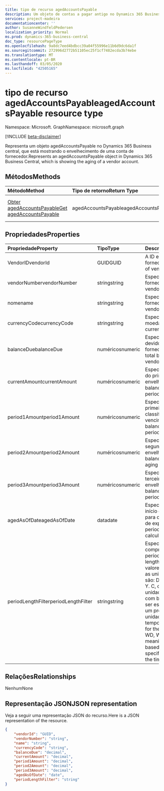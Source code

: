 ```yaml
---
title: tipo de recurso agedAccountsPayable
description: Um objeto de contas a pagar antigo no Dynamics 365 Business central.
services: project-madeira
documentationcenter: ''
author: SusanneWindfeldPedersen
localization_priority: Normal
ms.prod: dynamics-365-business-central
doc_type: resourcePageType
ms.openlocfilehash: 9a8dc7eed4bdbcc39a04f55996e11b6d9dc6da1f
ms.sourcegitcommit: 272996d2772b51105ec25f1cf7482ecda3b74ebe
ms.translationtype: MT
ms.contentlocale: pt-BR
ms.lasthandoff: 03/05/2020
ms.locfileid: "42505165"
---
```

# <a name="agedaccountspayable-resource-type"></a><span data-ttu-id="dbac6-103">tipo de recurso agedAccountsPayable</span><span class="sxs-lookup"><span data-stu-id="dbac6-103">agedAccountsPayable resource type</span></span>

<span data-ttu-id="dbac6-104">Namespace: Microsoft. Graph</span><span class="sxs-lookup"><span data-stu-id="dbac6-104">Namespace: microsoft.graph</span></span>

[!INCLUDE [beta-disclaimer](../../includes/beta-disclaimer.md)]

<span data-ttu-id="dbac6-105">Representa um objeto agedAccountsPayable no Dynamics 365 Business central, que está mostrando o envelhecimento de uma conta de fornecedor.</span><span class="sxs-lookup"><span data-stu-id="dbac6-105">Represents an agedAccountsPayable object in Dynamics 365 Business Central, which is showing the aging of a vendor account.</span></span>

## <a name="methods"></a><span data-ttu-id="dbac6-106">Métodos</span><span class="sxs-lookup"><span data-stu-id="dbac6-106">Methods</span></span>

| <span data-ttu-id="dbac6-107">Método</span><span class="sxs-lookup"><span data-stu-id="dbac6-107">Method</span></span>         | <span data-ttu-id="dbac6-108">Tipo de retorno</span><span class="sxs-lookup"><span data-stu-id="dbac6-108">Return Type</span></span>  |<span data-ttu-id="dbac6-109">Descrição</span><span class="sxs-lookup"><span data-stu-id="dbac6-109">Description</span></span>|
|:---------------|:-------------|:----------|
|[<span data-ttu-id="dbac6-110">Obter agedAccountsPayable</span><span class="sxs-lookup"><span data-stu-id="dbac6-110">Get agedAccountsPayable</span></span>](../api/dynamics-agedaccountspayable-get.md)|<span data-ttu-id="dbac6-111">agedAccountsPayable</span><span class="sxs-lookup"><span data-stu-id="dbac6-111">agedAccountsPayable</span></span>|<span data-ttu-id="dbac6-112">Obter o objeto agedAccountsPayable</span><span class="sxs-lookup"><span data-stu-id="dbac6-112">Get agedAccountsPayable object</span></span>|

## <a name="properties"></a><span data-ttu-id="dbac6-113">Propriedades</span><span class="sxs-lookup"><span data-stu-id="dbac6-113">Properties</span></span>
| <span data-ttu-id="dbac6-114">Propriedade</span><span class="sxs-lookup"><span data-stu-id="dbac6-114">Property</span></span>      | <span data-ttu-id="dbac6-115">Tipo</span><span class="sxs-lookup"><span data-stu-id="dbac6-115">Type</span></span>     |<span data-ttu-id="dbac6-116">Descrição</span><span class="sxs-lookup"><span data-stu-id="dbac6-116">Description</span></span>                                 |
|:--------------|:---------|:-------------------------------------------|
|<span data-ttu-id="dbac6-117">VendorID</span><span class="sxs-lookup"><span data-stu-id="dbac6-117">vendorId</span></span>       |<span data-ttu-id="dbac6-118">GUID</span><span class="sxs-lookup"><span data-stu-id="dbac6-118">GUID</span></span>      |<span data-ttu-id="dbac6-119">A ID exclusiva do fornecedor.</span><span class="sxs-lookup"><span data-stu-id="dbac6-119">The unique ID of vendor.</span></span>                    |
|<span data-ttu-id="dbac6-120">vendorNumber</span><span class="sxs-lookup"><span data-stu-id="dbac6-120">vendorNumber</span></span>   |<span data-ttu-id="dbac6-121">string</span><span class="sxs-lookup"><span data-stu-id="dbac6-121">string</span></span>    |<span data-ttu-id="dbac6-122">Especifica o número do fornecedor.</span><span class="sxs-lookup"><span data-stu-id="dbac6-122">Specifies vendor's number.</span></span>                  |
|<span data-ttu-id="dbac6-123">nome</span><span class="sxs-lookup"><span data-stu-id="dbac6-123">name</span></span>           |<span data-ttu-id="dbac6-124">string</span><span class="sxs-lookup"><span data-stu-id="dbac6-124">string</span></span>    |<span data-ttu-id="dbac6-125">Especifica o nome do fornecedor.</span><span class="sxs-lookup"><span data-stu-id="dbac6-125">Specifies vendor's name.</span></span>                    |
|<span data-ttu-id="dbac6-126">currencyCode</span><span class="sxs-lookup"><span data-stu-id="dbac6-126">currencyCode</span></span>   |<span data-ttu-id="dbac6-127">string</span><span class="sxs-lookup"><span data-stu-id="dbac6-127">string</span></span>    |<span data-ttu-id="dbac6-128">Especifica a moeda.</span><span class="sxs-lookup"><span data-stu-id="dbac6-128">Specifies the currency.</span></span>                     |
|<span data-ttu-id="dbac6-129">balanceDue</span><span class="sxs-lookup"><span data-stu-id="dbac6-129">balanceDue</span></span>     |<span data-ttu-id="dbac6-130">numéricos</span><span class="sxs-lookup"><span data-stu-id="dbac6-130">numeric</span></span>   |<span data-ttu-id="dbac6-131">Especifica o saldo total devido ao fornecedor.</span><span class="sxs-lookup"><span data-stu-id="dbac6-131">Specifies the total balance due to the vendor.</span></span>|
|<span data-ttu-id="dbac6-132">currentAmount</span><span class="sxs-lookup"><span data-stu-id="dbac6-132">currentAmount</span></span>  |<span data-ttu-id="dbac6-133">numéricos</span><span class="sxs-lookup"><span data-stu-id="dbac6-133">numeric</span></span>   |<span data-ttu-id="dbac6-134">Especifica o saldo antes do primeiro período de envelhecimento.</span><span class="sxs-lookup"><span data-stu-id="dbac6-134">Specifies balance before first aging period.</span></span>|
|<span data-ttu-id="dbac6-135">period1Amount</span><span class="sxs-lookup"><span data-stu-id="dbac6-135">period1Amount</span></span>  |<span data-ttu-id="dbac6-136">numéricos</span><span class="sxs-lookup"><span data-stu-id="dbac6-136">numeric</span></span>   |<span data-ttu-id="dbac6-137">Especifica o saldo no primeiro período de classificação por vencimento.</span><span class="sxs-lookup"><span data-stu-id="dbac6-137">Specifies balance in the first aging period.</span></span>|
|<span data-ttu-id="dbac6-138">period2Amount</span><span class="sxs-lookup"><span data-stu-id="dbac6-138">period2Amount</span></span>  |<span data-ttu-id="dbac6-139">numéricos</span><span class="sxs-lookup"><span data-stu-id="dbac6-139">numeric</span></span>   |<span data-ttu-id="dbac6-140">Especifica o saldo no segundo período de envelhecimento.</span><span class="sxs-lookup"><span data-stu-id="dbac6-140">Specifies balance in the second aging period.</span></span>|
|<span data-ttu-id="dbac6-141">period3Amount</span><span class="sxs-lookup"><span data-stu-id="dbac6-141">period3Amount</span></span>  |<span data-ttu-id="dbac6-142">numéricos</span><span class="sxs-lookup"><span data-stu-id="dbac6-142">numeric</span></span>   |<span data-ttu-id="dbac6-143">Especifica o saldo no terceiro período de envelhecimento.</span><span class="sxs-lookup"><span data-stu-id="dbac6-143">Specifies balance in the third aging period.</span></span>|
|<span data-ttu-id="dbac6-144">agedAsOfDate</span><span class="sxs-lookup"><span data-stu-id="dbac6-144">agedAsOfDate</span></span>   |<span data-ttu-id="dbac6-145">data</span><span class="sxs-lookup"><span data-stu-id="dbac6-145">date</span></span>|<span data-ttu-id="dbac6-146">Especifica a data de início do período usada para calcular os períodos de expiração.</span><span class="sxs-lookup"><span data-stu-id="dbac6-146">Specifies period start date used to calculate aging periods.</span></span>|
|<span data-ttu-id="dbac6-147">periodLengthFilter</span><span class="sxs-lookup"><span data-stu-id="dbac6-147">periodLengthFilter</span></span>|<span data-ttu-id="dbac6-148">string</span><span class="sxs-lookup"><span data-stu-id="dbac6-148">string</span></span> |<span data-ttu-id="dbac6-149">Especifica o comprimento dos períodos.</span><span class="sxs-lookup"><span data-stu-id="dbac6-149">Specifies the length of the periods.</span></span> <span data-ttu-id="dbac6-150">Os valores aceitáveis para as unidades de tempo são: D, WD, W, M, Q ou Y. C, o que significa unidade de tempo atual com base na data, pode ser especificado como um prefixo para a unidade de tempo.</span><span class="sxs-lookup"><span data-stu-id="dbac6-150">Acceptable values for the time units are: D, WD, W, M, Q, or Y. C, meaning current time unit based on date, can be specified as a prefix to the time unit.</span></span>|


## <a name="relationships"></a><span data-ttu-id="dbac6-151">Relações</span><span class="sxs-lookup"><span data-stu-id="dbac6-151">Relationships</span></span>
<span data-ttu-id="dbac6-152">Nenhum</span><span class="sxs-lookup"><span data-stu-id="dbac6-152">None</span></span>

## <a name="json-representation"></a><span data-ttu-id="dbac6-153">Representação JSON</span><span class="sxs-lookup"><span data-stu-id="dbac6-153">JSON representation</span></span>

<span data-ttu-id="dbac6-154">Veja a seguir uma representação JSON do recurso.</span><span class="sxs-lookup"><span data-stu-id="dbac6-154">Here is a JSON representation of the resource.</span></span>


```json
{
    "vendorId": "GUID",
    "vendorNumber": "string",
    "name": "string",
    "currencyCode": "string",
    "balanceDue": "decimal",
    "currentAmount": "decimal",
    "period1Amount": "decimal",
    "period2Amount": "decimal",
    "period3Amount": "decimal",
    "agedAsOfDate": "date",
    "periodLengthFilter": "string"
}

```
